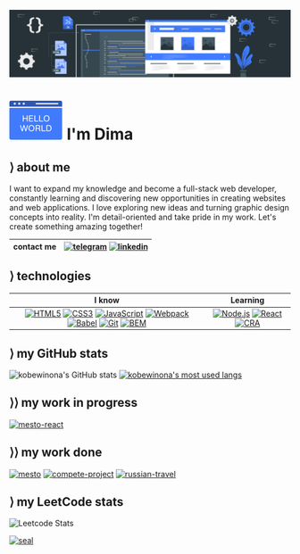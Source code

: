 ![cover](/images/static-website-animate-9.svg)

# ![hello](/images/hello-world-4.svg) I'm Dima

## &rang; about me

I want to expand my knowledge and become a full-stack web developer, constantly learning and discovering new opportunities in creating websites and web applications. I love exploring new ideas and turning graphic design concepts into reality. I'm detail-oriented and take pride in my work. Let's create something amazing together!

| contact me | [![telegram](https://img.shields.io/badge/d_klimkin-f9f9f9?style=for-the-badge&logo=telegram)](https://t.me/d_klimkin) [![linkedin](https://img.shields.io/badge/dima_klimkin-f9f9f9?style=for-the-badge&&logoColor=0B66C2&logo=linkedin)](https://www.linkedin.com/in/dima-klimkin-259164192/) |
|:----------:|:-----------------------------------------------------------------------------------------------------------------------------------------------------------------------------------------------------------------------------------------------------------------------------------------------:|

## &rang; technologies

|                                                                                                                                                                                                                                                                                                                                                                                                                           I know                                                                                                                                                                                                                                                                                                                                                                                                                            |                                                                                                                                                                     Learning                                                                                                                                                                      |
|:-----------------------------------------------------------------------------------------------------------------------------------------------------------------------------------------------------------------------------------------------------------------------------------------------------------------------------------------------------------------------------------------------------------------------------------------------------------------------------------------------------------------------------------------------------------------------------------------------------------------------------------------------------------------------------------------------------------------------------------------------------------------------------------------------------------------------------------------------------------:|:-------------------------------------------------------------------------------------------------------------------------------------------------------------------------------------------------------------------------------------------------------------------------------------------------------------------------------------------------:|
| [![HTML5](https://img.shields.io/badge/HTML5-f9f9f9?style=for-the-badge&logo=HTML5)](https://dev.w3.org/html5/spec-LC/) [![CSS3](https://img.shields.io/badge/CSS3-f9f9f9?logoColor=264BDC&style=for-the-badge&logo=CSS3)](https://www.w3.org/TR/CSS/#css) [![JavaScript](https://img.shields.io/badge/JavaScript-f9f9f9?style=for-the-badge&logo=JavaScript)](https://www.javascript.com) [![Webpack](https://img.shields.io/badge/Webpack-f9f9f9?style=for-the-badge&logo=webpack)](https://webpack.js.org) [![Babel](https://img.shields.io/badge/Babel-f9f9f9?style=for-the-badge&logo=babel)](https://babeljs.io) [![Git](https://img.shields.io/badge/Git-f9f9f9?style=for-the-badge&logo=git)](https://git-scm.com) [![BEM](https://img.shields.io/badge/BEM-f9f9f9?logoColor=black&style=for-the-badge&logo=bem)](https://en.bem.info/methodology/) | [![Node.js](https://img.shields.io/badge/Node.js-f9f9f9?style=for-the-badge&logo=Node.js)](https://nodejs.org/en) [![React](https://img.shields.io/badge/React-f9f9f9?style=for-the-badge&logo=React)](https://react.dev) [![CRA](https://img.shields.io/badge/CRA-f9f9f9?style=for-the-badge&logo=createreactapp)](https://create-react-app.dev) |

## &rang; my GitHub stats

![kobewinona's GitHub stats](https://github-readme-stats.vercel.app/api?username=kobewinona&count_private=true&include_all_commits=true&show_icons=true&icon_color=e0e0e0&border_radius=8&hide_border=true&bg_color=f9f9f9&title_color=407bfd&card_width=400px&line_height=21px&hide_title=true) [![kobewinona's most used langs](https://github-readme-stats.vercel.app/api/top-langs/?username=kobewinona&layout=compact&border_radius=8&hide_border=true&bg_color=f9f9f9&title_color=407bfd&custom_title=My%20Most%20Used%20Languagues)](https://github.com/anuraghazra/github-readme-stats)

## &rang;&rang; my work in progress

[![mesto-react](https://github-readme-stats.vercel.app/api/pin/?username=kobewinona&repo=mesto-react&icon_color=e0e0e0&border_radius=8&hide_border=true&bg_color=407BFD&title_color=f9f9f9&text_color=f9f9f9)](https://github.com/kobewinona/mesto-react)

## &rang;&rang; my work done

[![mesto](https://github-readme-stats.vercel.app/api/pin/?username=kobewinona&repo=mesto&icon_color=e0e0e0&border_radius=8&hide_border=true&bg_color=f9f9f9&title_color=407bfd)](https://github.com/kobewinona/mesto-react) [![compete-project](https://github-readme-stats.vercel.app/api/pin/?username=kobewinona&repo=compete-project&icon_color=e0e0e0&border_radius=8&hide_border=true&bg_color=f9f9f9&title_color=407bfd)](https://github.com/kobewinona/mesto-react) [![russian-travel](https://github-readme-stats.vercel.app/api/pin/?username=kobewinona&repo=russian-travel&icon_color=e0e0e0&border_radius=8&hide_border=true&bg_color=f9f9f9&title_color=407bfd)](https://github.com/kobewinona/mesto-react)

## &rang; my LeetCode stats

![Leetcode Stats](https://leetcard.jacoblin.cool/kobewinona?ext=heatmap&border_radius=8&border=0&bg_color=f9f9f9)

[![seal](https://img.shields.io/badge/something_i_did_long_ago-f9f9f9?style=for-the-badge&&logoColor=E72B20&logo=youtube)](https://youtu.be/5zjvOJTqr3Q)